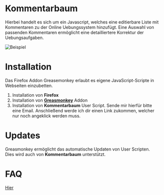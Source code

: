 # Kommentarbaum
Hierbei handelt es sich um ein Javascript, welches eine editierbare Liste mit Kommentaren zu der Online Uebungssystem hinzufügt. Eine Auswahl von passenden Kommentaren ermöglicht eine detailliertere Korrektur der Uebungsaufgaben. 

![Beispiel](https://github.com/pecheur/jscomment/blob/master/example.png)

# Installation
Das Firefox Addon Greasemonkey erlaubt es eigene JavaScript-Scripte in Webseiten einzubetten.
1. Installation von **Firefox** 
2. Installation von [**Greasmonkey**](https://addons.mozilla.org/de/firefox/addon/greasemonkey/) Addon 
3. Installation von **Kommentarbaum** User Script.  Sende mir hierfür bitte eine Email. Anschließend werde ich dir einen Link  zukommen, welcher nur noch angeklick werden muss.

# Updates
Greasmonkey ermöglicht das automatische Updaten von User Scripten. Dies wird auch von **Kommentarbaum** unterstützt.

# FAQ
[Hier](https://github.com/pecheur/jscomment/blob/master/faq.md)
  
